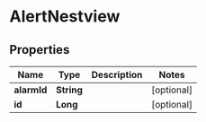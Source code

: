 # AlertNestview

## Properties
Name | Type | Description | Notes
------------ | ------------- | ------------- | -------------
**alarmId** | **String** |  |  [optional]
**id** | **Long** |  |  [optional]
